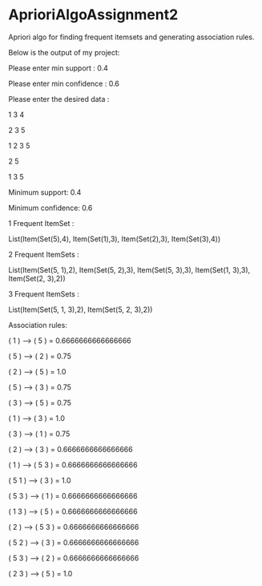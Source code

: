 # AprioriAlgoAssignment2
Apriori algo for finding frequent itemsets and generating association rules.

Below is the output of my project:

Please enter min support : 
0.4

Please enter min confidence : 
0.6

Please enter the desired data : 

1 3 4

2 3 5

1 2 3 5

2 5

1 3 5


Minimum support: 0.4

Minimum confidence: 0.6


1 Frequent ItemSet :

List(Item(Set(5),4), Item(Set(1),3), Item(Set(2),3), Item(Set(3),4))

2 Frequent ItemSets :

List(Item(Set(5, 1),2), Item(Set(5, 2),3), Item(Set(5, 3),3), Item(Set(1, 3),3), Item(Set(2, 3),2))

3 Frequent ItemSets :

List(Item(Set(5, 1, 3),2), Item(Set(5, 2, 3),2))


Association rules:

( 1 ) --> ( 5 ) = 0.6666666666666666

( 5 ) --> ( 2 ) = 0.75

( 2 ) --> ( 5 ) = 1.0

( 5 ) --> ( 3 ) = 0.75

( 3 ) --> ( 5 ) = 0.75

( 1 ) --> ( 3 ) = 1.0

( 3 ) --> ( 1 ) = 0.75

( 2 ) --> ( 3 ) = 0.6666666666666666

( 1 ) --> ( 5 3 ) = 0.6666666666666666

( 5 1 ) --> ( 3 ) = 1.0

( 5 3 ) --> ( 1 ) = 0.6666666666666666

( 1 3 ) --> ( 5 ) = 0.6666666666666666

( 2 ) --> ( 5 3 ) = 0.6666666666666666

( 5 2 ) --> ( 3 ) = 0.6666666666666666

( 5 3 ) --> ( 2 ) = 0.6666666666666666

( 2 3 ) --> ( 5 ) = 1.0
